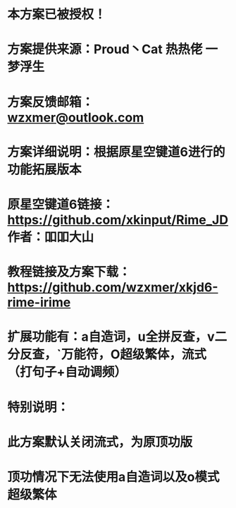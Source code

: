# 本方案已被授权！

# 方案提供来源：Proud丶Cat  热热佬  一梦浮生

# 方案反馈邮箱：wzxmer@outlook.com 
# 方案详细说明：根据原星空键道6进行的功能拓展版本
# 原星空键道6链接：https://github.com/xkinput/Rime_JD 作者：吅吅大山
# 教程链接及方案下载：https://github.com/wzxmer/xkjd6-rime-irime
# 扩展功能有：a自造词，u全拼反查，v二分反查，`万能符，O超级繁体，流式（打句子+自动调频）
# 特别说明：
#         此方案默认关闭流式，为原顶功版
#         顶功情况下无法使用a自造词以及o模式超级繁体
